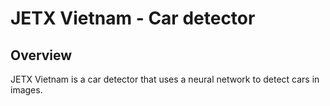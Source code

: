 # JETX Vietnam - Car detector

## Overview

JETX Vietnam is a car detector that uses a neural network to detect cars in images.

